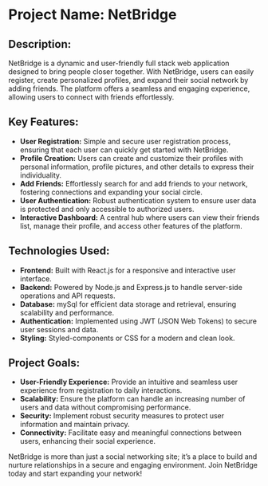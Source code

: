 # Project Name: NetBridge
    
## Description:
   
<p>NetBridge is a dynamic and user-friendly full stack web application designed to bring people closer together. With NetBridge, users can easily register, create personalized profiles, and expand their social network by adding friends. The platform offers a seamless and engaging experience, allowing users to connect with friends effortlessly.</p>
   
    
    
## Key Features:
    
<ul>
        <li><strong>User Registration:</strong> Simple and secure user registration process, ensuring that each user can quickly get started with NetBridge.</li>
        <li><strong>Profile Creation:</strong> Users can create and customize their profiles with personal information, profile pictures, and other details to express their individuality.</li>
        <li><strong>Add Friends:</strong> Effortlessly search for and add friends to your network, fostering connections and expanding your social circle.</li>
        <li><strong>User Authentication:</strong> Robust authentication system to ensure user data is protected and only accessible to authorized users.</li>
        <li><strong>Interactive Dashboard:</strong> A central hub where users can view their friends list, manage their profile, and access other features of the platform.</li>
</ul>
    
<h2>Technologies Used:</h2>
    <ul>
        <li><strong>Frontend:</strong> Built with React.js for a responsive and interactive user interface.</li>
        <li><strong>Backend:</strong> Powered by Node.js and Express.js to handle server-side operations and API requests.</li>
        <li><strong>Database:</strong> mySql for efficient data storage and retrieval, ensuring scalability and performance.</li>
        <li><strong>Authentication:</strong> Implemented using JWT (JSON Web Tokens) to secure user sessions and data.</li>
        <li><strong>Styling:</strong> Styled-components or CSS for a modern and clean look.</li>
    </ul>
    
<h2>Project Goals:</h2>
    <ul>
        <li><strong>User-Friendly Experience:</strong> Provide an intuitive and seamless user experience from registration to daily interactions.</li>
        <li><strong>Scalability:</strong> Ensure the platform can handle an increasing number of users and data without compromising performance.</li>
        <li><strong>Security:</strong> Implement robust security measures to protect user information and maintain privacy.</li>
        <li><strong>Connectivity:</strong> Facilitate easy and meaningful connections between users, enhancing their social experience.</li>
    </ul>
    
<p>NetBridge is more than just a social networking site; it’s a place to build and nurture relationships in a secure and engaging environment. Join NetBridge today and start expanding your network!</p>
